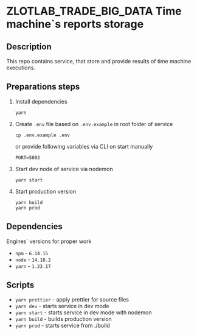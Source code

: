 # ZLOTLAB_TRADE_BIG_DATA Time machine`s reports storage

## Description
This repo contains service, that store and provide results of time machine executions.

## Preparations steps
1. Install dependencies
    ```
    yarn
    ```
1. Create `.env` file based on `.env.example` in root folder of service
    ```
    cp .env.example .env
    ```
    or provide following variables via CLI on start manually
    ```
    PORT=5003
    ```
1. Start dev node of service via nodemon
    ```
    yarn start
    ```
1. Start production version
    ```
    yarn build
    yarn prod
    ```
## Dependencies
Engines` versions for proper work
  - `npm` - `6.14.15`
  - `node` - `14.18.2`
  - `yarn` - `1.22.17`

## Scripts
- `yarn prettier` - apply prettier for source files
- `yarn dev` - starts service in dev mode
- `yarn start` - starts service in dev mode with nodemon
- `yarn build` - builds production version
- `yarn prod` - starts service from ./build
